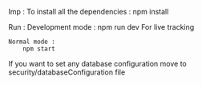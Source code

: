 Imp :
   To install all the dependencies : 
   npm install

Run :
    Development mode : 
        npm run dev
        For live tracking

    Normal mode : 
        npm start

If you want to set any database configuration move to security/databaseConfiguration file